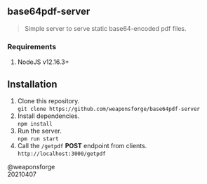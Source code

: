 ## base64pdf-server

> Simple server to serve static base64-encoded pdf files.

### Requirements

1. NodeJS v12.16.3+

## Installation

1. Clone this repository.  
`git clone https://github.com/weaponsforge/base64pdf-server`
2. Install dependencies.  
`npm install`
3. Run the server.  
`npm run start`
4. Call the `/getpdf` **POST** endpoint from clients.  
`http://localhost:3000/getpdf`

@weaponsforge  
20210407